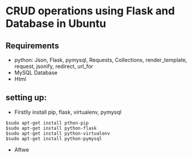 # CRUD operations using Flask and Database in Ubuntu
## Requirements

- python: Json, Flask, pymysql, Requests, Collections, render_template, request, jsonify, redirect, url_for
- MySQL Database
- Html


## setting up:
- Firstlly install pip, flask, virtualenv, pymysql 
```
$sudo apt-get install pthon-pip
$sudo apt-get install python-flask
$sudo apt-get install python-virtualenv
$sudo apt-get install python-pymysql
```
- Aftwe

